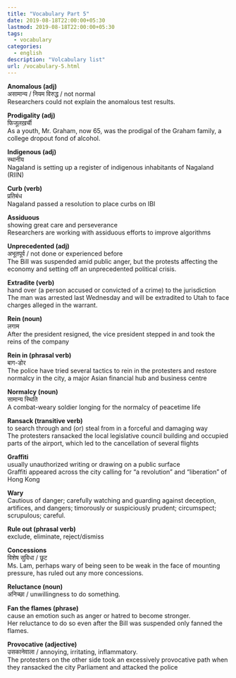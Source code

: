 ```yaml
---
title: "Vocabulary Part 5"
date: 2019-08-18T22:00:00+05:30
lastmod: 2019-08-18T22:00:00+05:30
tags:
  - vocabulary
categories:
  - english
description: "Volcabulary list"
url: /vocabulary-5.html
---
```


**Anomalous (adj)**  
असामान्य / नियम विरुद्ध / not normal  
Researchers could not explain the anomalous test results.


**Prodigality (adj)**  
फिजूलख़र्ची  
As a youth, Mr. Graham, now 65, was the prodigal of the Graham family, a college dropout fond of alcohol.

**Indigenous (adj)**  
स्थानीय  
Nagaland is setting up a register of indigenous inhabitants of Nagaland (RIIN)


**Curb (verb)**  
प्रतिबंध  
Nagaland passed a resolution to place curbs on IBI


**Assiduous**  
showing great care and perseverance  
Researchers are working with assiduous efforts to improve algorithms


**Unprecedented (adj)**  
अभूतपूर्व / not done or experienced before  
The Bill was suspended amid public anger, but the protests affecting the economy and setting off an unprecedented political crisis.


**Extradite (verb)**  
hand over (a person accused or convicted of a crime) to the jurisdiction  
The man was arrested last Wednesday and will be extradited to Utah to face charges alleged in the warrant.


**Rein (noun)**  
लगाम  
After the president resigned, the vice president stepped in and took the reins of the company

 
**Rein in (phrasal verb)**  
बाग-डोर  
The police have tried several tactics to rein in the protesters and restore normalcy in the city, a major Asian financial hub and business centre


**Normalcy (noun)**  
सामान्य स्थिति  
A combat-weary soldier longing for the normalcy of peacetime life


**Ransack (transitive verb)**  
to search through and (or) steal from in a forceful and damaging way  
The protesters ransacked the local legislative council building and occupied parts of the airport, which led to the cancellation of several flights


**Graffiti**  
usually unauthorized writing or drawing on a public surface  
Graffiti appeared across the city calling for “a revolution” and “liberation” of Hong Kong


**Wary**  
Cautious of danger; carefully watching and guarding against deception, artifices, and dangers; timorously or suspiciously prudent; circumspect; scrupulous; careful.

**Rule out (phrasal verb)**  
exclude, eliminate, reject/dismiss

**Concessions**  
विशेष सुविधा / छूट  
Ms. Lam, perhaps wary of being seen to be weak in the face of mounting pressure, has ruled out any more concessions.


**Reluctance (noun)**  
अनिच्छा / unwillingness to do something.

**Fan the flames (phrase)**  
cause an emotion such as anger or hatred to become stronger.  
Her reluctance to do so even after the Bill was suspended only fanned the flames.


**Provocative (adjective)**  
उसकानेवाला / annoying, irritating, inflammatory.  
The protesters on the other side took an excessively provocative path when they ransacked the city Parliament and attacked the police

